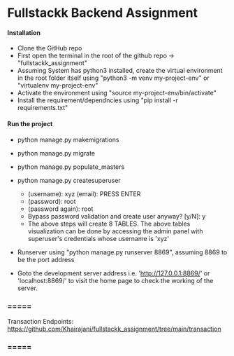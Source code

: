 # Fullstackk Backend Assignment

#### Installation
- Clone the GitHub repo
- First open the terminal in the root of the github repo -> "fullstackk_assignment"
- Assuming System has python3 installed, create the virtual environment in the root folder itself using "python3 -m venv my-project-env" or "virtualenv my-project-env"
- Activate the environment using "source my-project-env/bin/activate"
- Install the requirement/dependncies using "pip install -r requirements.txt"

#### Run the project
- python manage.py makemigrations
- python manage.py migrate
- python manage.py populate_masters
- python manage.py createsuperuser
    - (username): xyz
      (email): PRESS ENTER
    - (password): root
    - (password again): root
    - Bypass password validation and create user anyway? [y/N]: y
    - The above steps will create 8 TABLES. The above tables visualization can be done by accessing the admin panel with superuser's credentials whose username is 'xyz'
- Runserver using "python manage.py runserver 8869", assuming 8869 to be the port address

- Goto the development server address i.e. 'http://127.0.0.1:8869/' or 'localhost:8869/' to visit the home page to check the working of the server.

### ===== ###
Transaction Endpoints: https://github.com/Khairajani/fullstackk_assignment/tree/main/transaction
### ===== ###